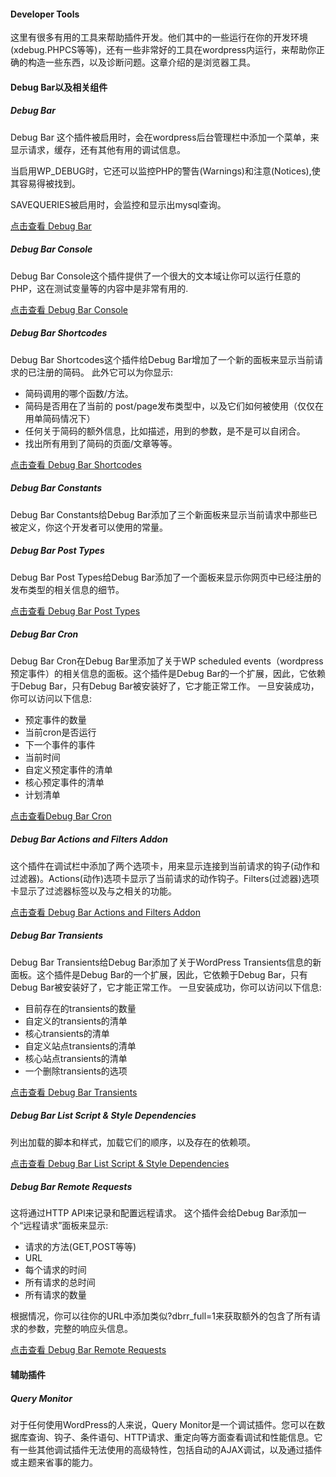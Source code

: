 #### Developer Tools
这里有很多有用的工具来帮助插件开发。他们其中的一些运行在你的开发环境(xdebug.PHPCS等等)，还有一些非常好的工具在wordpress内运行，来帮助你正确的构造一些东西，以及诊断问题。这章介绍的是浏览器工具。

#### Debug Bar以及相关组件
##### Debug Bar
Debug Bar 这个插件被启用时，会在wordpress后台管理栏中添加一个菜单，来显示请求，缓存，还有其他有用的调试信息。

当启用WP_DEBUG时，它还可以监控PHP的警告(Warnings)和注意(Notices),使其容易得被找到。

SAVEQUERIES被启用时，会监控和显示出mysql查询。

[点击查看 Debug Bar](https://wordpress.org/plugins/debug-bar/)

##### Debug Bar Console
Debug Bar Console这个插件提供了一个很大的文本域让你可以运行任意的PHP，这在测试变量等的内容中是非常有用的.

[点击查看 Debug Bar Console](https://wordpress.org/plugins/debug-bar-console/)

##### Debug Bar Shortcodes
Debug Bar Shortcodes这个插件给Debug Bar增加了一个新的面板来显示当前请求的已注册的简码。
此外它可以为你显示:
- 简码调用的哪个函数/方法。
- 简码是否用在了当前的 post/page发布类型中，以及它们如何被使用（仅仅在用单简码情况下）
- 任何关于简码的额外信息，比如描述，用到的参数，是不是可以自闭合。
- 找出所有用到了简码的页面/文章等等。

[点击查看 Debug Bar Shortcodes](https://wordpress.org/plugins/debug-bar-shortcodes/)
##### Debug Bar Constants
Debug Bar Constants给Debug Bar添加了三个新面板来显示当前请求中那些已被定义，你这个开发者可以使用的常量。

##### Debug Bar Post Types
Debug Bar Post Types给Debug Bar添加了一个面板来显示你网页中已经注册的发布类型的相关信息的细节。

[点击查看 Debug Bar Post Types](https://wordpress.org/plugins/debug-bar-post-types/)

##### Debug Bar Cron
Debug Bar Cron在Debug Bar里添加了关于WP scheduled events（wordpress预定事件）的相关信息的面板。这个插件是Debug Bar的一个扩展，因此，它依赖于Debug Bar，只有Debug Bar被安装好了，它才能正常工作。
一旦安装成功，你可以访问以下信息:
- 预定事件的数量
- 当前cron是否运行
- 下一个事件的事件
- 当前时间
- 自定义预定事件的清单
- 核心预定事件的清单
- 计划清单

[点击查看Debug Bar Cron](https://wordpress.org/plugins/debug-bar-cron/)

##### Debug Bar Actions and Filters Addon
这个插件在调试栏中添加了两个选项卡，用来显示连接到当前请求的钩子(动作和过滤器)。Actions(动作)选项卡显示了当前请求的动作钩子。Filters(过滤器)选项卡显示了过滤器标签以及与之相关的功能。

[点击查看 Debug Bar Actions and Filters Addon](https://wordpress.org/plugins/debug-bar-actions-and-filters-addon/)

##### Debug Bar Transients
Debug Bar Transients给Debug Bar添加了关于WordPress Transients信息的新面板。这个插件是Debug Bar的一个扩展，因此，它依赖于Debug Bar，只有Debug Bar被安装好了，它才能正常工作。
一旦安装成功，你可以访问以下信息:
- 目前存在的transients的数量
- 自定义的transients的清单
- 核心transients的清单
- 自定义站点transients的清单
- 核心站点transients的清单
- 一个删除transients的选项

[点击查看 Debug Bar Transients](https://wordpress.org/plugins/debug-bar-transients/)

##### Debug Bar List Script & Style Dependencies
列出加载的脚本和样式，加载它们的顺序，以及存在的依赖项。

[点击查看 Debug Bar List Script & Style Dependencies](https://wordpress.org/plugins/debug-bar-list-dependencies/)

##### Debug Bar Remote Requests
这将通过HTTP API来记录和配置远程请求。
这个插件会给Debug Bar添加一个“远程请求”面板来显示:
- 请求的方法(GET,POST等等)
- URL
- 每个请求的时间
- 所有请求的总时间
- 所有请求的数量

根据情况，你可以往你的URL中添加类似?dbrr_full=1来获取额外的包含了所有请求的参数，完整的响应头信息。

[点击查看 Debug Bar Remote Requests](https://wordpress.org/plugins/debug-bar-remote-requests/)

#### 辅助插件
##### Query Monitor
对于任何使用WordPress的人来说，Query Monitor是一个调试插件。您可以在数据库查询、钩子、条件语句、HTTP请求、重定向等方面查看调试和性能信息。它有一些其他调试插件无法使用的高级特性，包括自动的AJAX调试，以及通过插件或主题来省事的能力。
